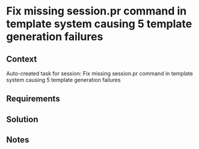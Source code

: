 # Fix missing session.pr command in template system causing 5 template generation failures

## Context

Auto-created task for session: Fix missing session.pr command in template system causing 5 template generation failures

## Requirements

## Solution

## Notes
